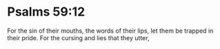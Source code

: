 # Psalms 59:12

For the sin of their mouths, the words of their lips, let them be trapped in their pride. For the cursing and lies that they utter,
